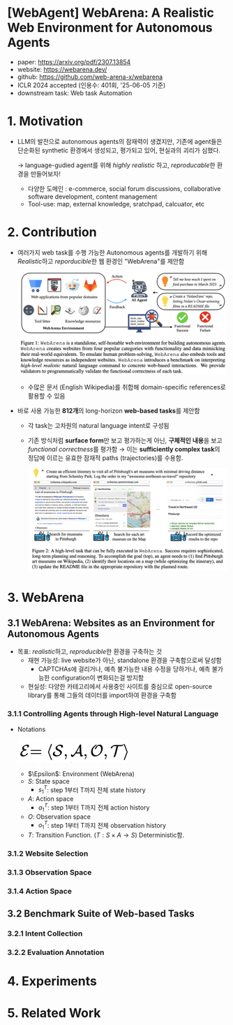 # [WebAgent] WebArena: A Realistic Web Environment for Autonomous Agents

- paper: https://arxiv.org/pdf/2307.13854
- website: https://webarena.dev/
- github: https://github.com/web-arena-x/webarena
- ICLR 2024 accepted (인용수: 401회, '25-06-05 기준)
- downstream task: Web task Automation

# 1. Motivation

- LLM의 발전으로 autonomous agents의 잠재력이 생겼지만, 기존에 agent들은 단순화된 synthetic 환경에서 생성되고, 평가되고 있어, 현실과의 괴리가 심했다.

  $\to$ language-gudied agent를 위해 *highly realistic* 하고, *reproducable*한 환경을 만들어보자!

  - 다양한 도메인 : e-commerce, social forum discussions, collaborative software development, content management
  - Tool-use: map, external knowledge, sratchpad, calcuator, etc

# 2. Contribution

- 여러가지 web task를 수행 가능한 Autonomous agents를 개발하기 위해 *Realistic*하고 *reporducible*한 웹 환경인 "WebArena"를 제안함

  ![](../images/2025-06-05/image-20250605204839065.png)

  - 수많은 문서 (English Wikipedia)를 취합해 domain-specific references로 활용할 수 있음

- 바로 사용 가능한 **812개**의 long-horizon **web-based tasks**를 제안함

  - 각 task는 고차원의 natural language intent로 구성됨

  - 기존 방식처럼 **surface form**만 보고 평가하는게 아닌, **구체적인 내용**을 보고 *functional correctness*를 평가함 $\to$ 이는 **sufficiently complex task**의 정답에 이르는 유효한 잠재적 paths (trajectories)를 수용함.

    ![](../images/2025-06-05/image-20250605210329007.png)

# 3. WebArena

## 3.1 WebArena: Websites as an Environment for Autonomous Agents

- 목표: *realistic*하고, *reproducible*한 환경을 구축하는 것
  - 재현 가능성: live website가 아닌, standalone 환경을 구축함으로써 달성함
    - CAPTCHAs에 걸리거나, 예측 불가능한 내용 수정을 당하거나, 예측 불가능한 configuration이 변화되는걸 방지함
  - 현실성: 다양한 카테고리에서 사용중인 사이트를 중심으로 open-source library를 통해 그들의 데이터를 import하여 환경을 구축함

### 3.1.1 Controlling Agents through High-level Natural Language

- Notations

  ![](../images/2025-06-05/image-20250605211559205.png)

  - $\Epsilon$: Environment (WebArena)
  - $S$: State space
    - $s_1^T$: step 1부터 T까지 전체 state history
  - $A$: Action space
    - $a_1^T$: step 1부터 T까지 전체 action history
  - $O$: Observation space
    - $o_1^T$: step 1부터 T까지 전체 observation history
  - $T$: Transition Function. ($T: S \times A \to S$) Deterministic함.

### 3.1.2 Website Selection

### 3.1.3 Observation Space

### 3.1.4 Action Space

## 3.2 Benchmark Suite of Web-based Tasks

### 3.2.1 Intent Collection

### 3.2.2 Evaluation Annotation

# 4. Experiments

# 5. Related Work